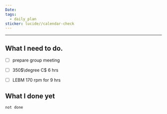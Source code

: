 ```yaml
---
Date: 
tags:
  - daily_plan
sticker: lucide//calendar-check
---
```

---
## What I need to do.

- [ ] prepare group meeting
- [ ] 350$\degree C$ 6 hrs
- [ ] LEBM 170 rpm for 9 hrs



## What I done yet
```tasks
not done
```
